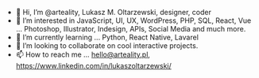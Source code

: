 - 👋 Hi, I’m @arteality, Lukasz M. Oltarzewski, designer, coder
- 👀 I’m interested in JavaScript, UI, UX, WordPress, PHP, SQL, React, Vue ... Photoshop, Illustrator, Indesign, APIs, Social Media and much more.
- 🌱 I’m currently learning ... Python, React Native, Lavarel
- 💞️ I’m looking to collaborate on cool interactive projects.
- 📫 How to reach me ... hello@arteality.pl, https://www.linkedin.com/in/lukaszoltarzewski/ 

<!---
arteality/arteality is a ✨ special ✨ repository because its `README.md` (this file) appears on your GitHub profile.
You can click the Preview link to take a look at your changes.
--->

